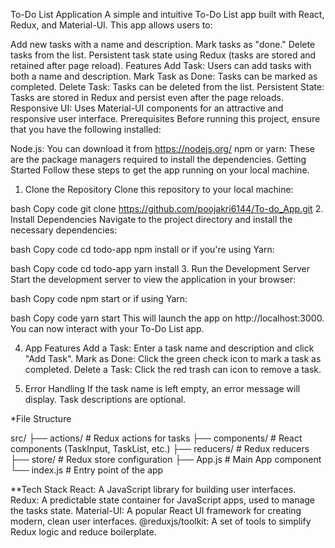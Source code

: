 
To-Do List Application
A simple and intuitive To-Do List app built with React, Redux, and Material-UI. This app allows users to:

Add new tasks with a name and description.
Mark tasks as "done."
Delete tasks from the list.
Persistent task state using Redux (tasks are stored and retained after page reload).
Features
Add Task: Users can add tasks with both a name and description.
Mark Task as Done: Tasks can be marked as completed.
Delete Task: Tasks can be deleted from the list.
Persistent State: Tasks are stored in Redux and persist even after the page reloads.
Responsive UI: Uses Material-UI components for an attractive and responsive user interface.
Prerequisites
Before running this project, ensure that you have the following installed:

Node.js: You can download it from https://nodejs.org/
npm or yarn: These are the package managers required to install the dependencies.
Getting Started
Follow these steps to get the app running on your local machine.

1. Clone the Repository
   Clone this repository to your local machine:

bash
Copy code
git clone https://github.com/poojakri6144/To-do_App.git 2. Install Dependencies
Navigate to the project directory and install the necessary dependencies:

bash
Copy code
cd todo-app
npm install
or if you're using Yarn:

bash
Copy code
cd todo-app
yarn install 3. Run the Development Server
Start the development server to view the application in your browser:

bash
Copy code
npm start
or if using Yarn:

bash
Copy code
yarn start
This will launch the app on http://localhost:3000. You can now interact with your To-Do List app.

4. App Features
   Add a Task: Enter a task name and description and click "Add Task".
   Mark as Done: Click the green check icon to mark a task as completed.
   Delete a Task: Click the red trash can icon to remove a task.

5. Error Handling
   If the task name is left empty, an error message will display.
   Task descriptions are optional.

\*File Structure

src/
├── actions/ # Redux actions for tasks
├── components/ # React components (TaskInput, TaskList, etc.)
├── reducers/ # Redux reducers
├── store/ # Redux store configuration
├── App.js # Main App component
└── index.js # Entry point of the app

\*\*Tech Stack
React: A JavaScript library for building user interfaces.
Redux: A predictable state container for JavaScript apps, used to manage the tasks state.
Material-UI: A popular React UI framework for creating modern, clean user interfaces.
@reduxjs/toolkit: A set of tools to simplify Redux logic and reduce boilerplate.
